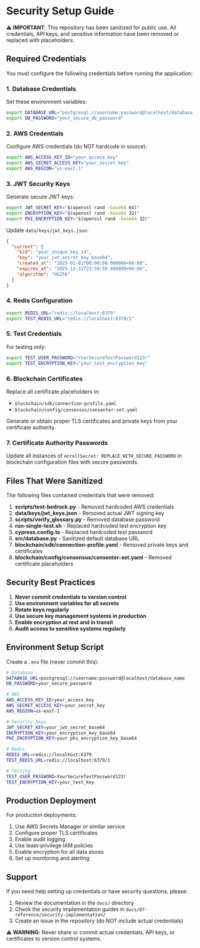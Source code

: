 # Security Setup Guide

⚠️ **IMPORTANT**: This repository has been sanitized for public use. All credentials, API keys, and sensitive information have been removed or replaced with placeholders.

## Required Credentials

You must configure the following credentials before running the application:

### 1. Database Credentials

Set these environment variables:

```bash
export DATABASE_URL="postgresql://username:password@localhost/database_name"
export DB_PASSWORD="your_secure_db_password"
```

### 2. AWS Credentials

Configure AWS credentials (do NOT hardcode in source):

```bash
export AWS_ACCESS_KEY_ID="your_access_key"
export AWS_SECRET_ACCESS_KEY="your_secret_key"
export AWS_REGION="us-east-1"
```

### 3. JWT Security Keys

Generate secure JWT keys:

```bash
export JWT_SECRET_KEY="$(openssl rand -base64 64)"
export ENCRYPTION_KEY="$(openssl rand -base64 32)"
export PHI_ENCRYPTION_KEY="$(openssl rand -base64 32)"
```

Update `data/keys/jwt_keys.json`:

```json
{
  "current": {
    "kid": "your_unique_key_id",
    "key": "your_jwt_secret_key_base64",
    "created_at": "2025-01-01T00:00:00.000000+00:00",
    "expires_at": "2025-12-31T23:59:59.999999+00:00",
    "algorithm": "HS256"
  }
}
```

### 4. Redis Configuration

```bash
export REDIS_URL="redis://localhost:6379"
export TEST_REDIS_URL="redis://localhost:6379/1"
```

### 5. Test Credentials

For testing only:

```bash
export TEST_USER_PASSWORD="YourSecureTestPassword123!"
export TEST_ENCRYPTION_KEY="your_test_encryption_key"
```

### 6. Blockchain Certificates

Replace all certificate placeholders in:

- `blockchain/sdk/connection-profile.yaml`
- `blockchain/config/consensus/consenter-set.yaml`

Generate or obtain proper TLS certificates and private keys from your certificate authority.

### 7. Certificate Authority Passwords

Update all instances of `enrollSecret: REPLACE_WITH_SECURE_PASSWORD` in blockchain configuration files with secure passwords.

## Files That Were Sanitized

The following files contained credentials that were removed:

1. **scripts/test-bedrock.py** - Removed hardcoded AWS credentials
2. **data/keys/jwt_keys.json** - Removed actual JWT signing key
3. **scripts/verify_glossary.py** - Removed database password
4. **run-single-test.sh** - Replaced hardcoded test encryption key
5. **cypress.config.ts** - Replaced hardcoded test password
6. **src/database.py** - Sanitized default database URL
7. **blockchain/sdk/connection-profile.yaml** - Removed private keys and certificates
8. **blockchain/config/consensus/consenter-set.yaml** - Removed certificate placeholders

## Security Best Practices

1. **Never commit credentials to version control**
2. **Use environment variables for all secrets**
3. **Rotate keys regularly**
4. **Use secure key management systems in production**
5. **Enable encryption at rest and in transit**
6. **Audit access to sensitive systems regularly**

## Environment Setup Script

Create a `.env` file (never commit this):

```bash
# Database
DATABASE_URL=postgresql://username:password@localhost/database_name
DB_PASSWORD=your_secure_password

# AWS
AWS_ACCESS_KEY_ID=your_access_key
AWS_SECRET_ACCESS_KEY=your_secret_key
AWS_REGION=us-east-1

# Security Keys
JWT_SECRET_KEY=your_jwt_secret_base64
ENCRYPTION_KEY=your_encryption_key_base64
PHI_ENCRYPTION_KEY=your_phi_encryption_key_base64

# Redis
REDIS_URL=redis://localhost:6379
TEST_REDIS_URL=redis://localhost:6379/1

# Testing
TEST_USER_PASSWORD=YourSecureTestPassword123!
TEST_ENCRYPTION_KEY=your_test_key
```

## Production Deployment

For production deployments:

1. Use AWS Secrets Manager or similar service
2. Configure proper TLS certificates
3. Enable audit logging
4. Use least-privilege IAM policies
5. Enable encryption for all data stores
6. Set up monitoring and alerting

## Support

If you need help setting up credentials or have security questions, please:

1. Review the documentation in the `docs/` directory
2. Check the security implementation guides in `docs/07-reference/security-implementation/`
3. Create an issue in the repository (do NOT include actual credentials)

⚠️ **WARNING**: Never share or commit actual credentials, API keys, or certificates to version control systems.

